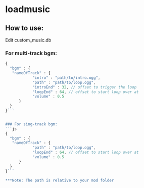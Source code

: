 # loadmusic


## How to use:
Edit custom_music.db

### For multi-track bgm:
```js
{
  "bgm" : {
   "nameOfTrack" : {
            "intro" : "path/to/intro.ogg",
            "path" : "path/to/loop.ogg",
            "introEnd" : 32, // offset to trigger the loop
            "loopEnd" : 64, // offset to start loop over at
            "volume" : 0.5
      }
  }
}```


### For sing-track bgm:
```js
{
  "bgm" : {
   "nameOfTrack" : {
            "path" : "path/to/loop.ogg",
            "loopEnd" : 64, // offset to start loop over at
            "volume" : 0.5
      }
  }
}```

***Note: The path is relative to your mod folder
